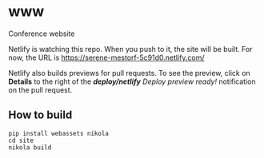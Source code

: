 # www
Conference website

Netlify is watching this repo. When you push to it, the site will be built.
For now, the URL is https://serene-mestorf-5c91d0.netlify.com/ 

Netlify also builds previews for pull requests. To see the preview, click on **Details** to the right of the _**deploy/netlify** Deploy preview ready!_ notification on the pull request. 

## How to build

```
pip install webassets nikola
cd site
nikola build
```
